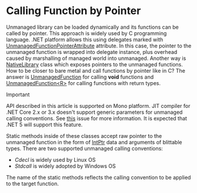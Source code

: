 Calling Function by Pointer
====
Unmanaged library can be loaded dynamically and its functions can be called by pointer. This approach is widely used by C programming language. .NET platform allows this using delegates marked with [UnmanagedFunctionPointerAttribute](https://docs.microsoft.com/en-us/dotnet/api/system.runtime.interopservices.unmanagedfunctionpointerattribute) attribute. In this case, the pointer to the unmanaged function is wrapped into delegate instance, plus overhead caused by marshalling of managed world into unmanaged. Another way is [NativeLibrary](https://docs.microsoft.com/en-us/dotnet/api/system.runtime.interopservices.nativelibrary) class which exposes pointers to the unmanaged functions. How to be closer to bare metal and call functions by pointer like in C? The answer is [UnmanagedFunction](../../api/DotNext.Runtime.InteropServices.UnmanagedFunction.yml) for calling **void** functions and [UnmanagedFunction&lt;R&gt;](../../api/DotNext.Runtime.InteropServices.UnmanagedFunction-1.yml) for calling functions with return types.

> [!IMPORTANT]
> API described in this article is supported on Mono platform. JIT compiler for .NET Core 2.x or 3.x doesn't support generic parameters  for unmanaged calling conventions. See [this](https://github.com/dotnet/coreclr/issues/14524) issue for more information. It is expected that .NET 5 will support this feature.

Static methods inside of these classes accept raw pointer to the unmanaged function in the form of [IntPtr](https://docs.microsoft.com/en-us/dotnet/api/system.intptr) data and arguments of blittable types. There are two supported unmanaged calling conventions:
* _Cdecl_ is widely used by Linux OS
* _Stdcall_ is widely adopted by Windows OS

The name of the static methods reflects the calling convention to be applied to the target function.